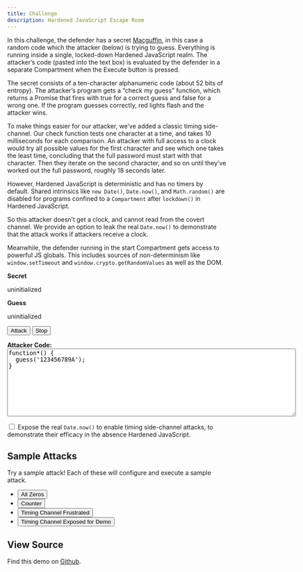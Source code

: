 ```yaml
---
title: Challenge
description: Hardened JavaScript Escape Room
---
```


<link rel="stylesheet" href="index.css">

In this challenge, the defender has a secret
[Macguffin](https://en.wikipedia.org/wiki/Macguffin"), in this case a random
code which the attacker (below) is trying to guess.
Everything is running inside a single, locked-down Hardened JavaScript realm.
The attacker’s code (pasted into the text box) is evaluated by the defender in
a separate Compartment when the Execute button is pressed.

The secret consists of a ten-character alphanumeric code (about 52 bits of
entropy). The attacker’s program gets a “check my guess” function, which
returns a Promise that fires with true for a correct guess and false for a
wrong one.
If the program guesses correctly, red lights flash and the attacker wins.

To make things easier for our attacker, we’ve added a classic timing
side-channel.
Our check function tests one character at a time, and takes 10 milliseconds for
each comparison. An attacker with full access to a clock would try all possible
values for the first character and see which one takes the least time,
concluding that the full password must start with that character. Then they
iterate on the second character, and so on until they’ve worked out the full
password, roughly 18 seconds later.

However, Hardened JavaScript is deterministic and has no timers by default.
Shared intrinsics like `new Date()`, `Date.now()`, and `Math.random()` are
disabled for programs confined to a `Compartment` after `lockdown()` in
Hardened JavaScript.

So this attacker doesn’t get a clock, and cannot read from the covert channel.
We provide an option to leak the real `Date.now()` to demonstrate that the
attack works if attackers receive a clock.

Meanwhile, the defender running in the start Compartment gets access to
powerful JS globals.
This includes sources of non-determinism like `window.setTimeout` and
`window.crypto.getRandomValues` as well as the DOM.

<div class="secret-and-guess">
  <div class="secret">
    <p><strong>Secret</strong></p>
    <div class="outer-box">
      <div class="code-box">
        <span id="macguffin">uninitialized</span>
      </div>
    </div>
  </div>
  <div class="guess">
    <p><strong>Guess</strong></p>
    <div class="outer-box">
      <div class="code-box" id="guess-box">
        <span id="guess">uninitialized</span>
      </div>
    </div>
  </div>
</div>

<button id="attacker-submit" type="button">Attack</button>
<button id="attacker-stop" type="button">Stop</button>

<div class="attacker-input">
  <b>Attacker Code:</b>
    <textarea id="attacker-program" rows="10" cols="80" placeholder="(paste attack code here)">
function*() {
  guess('123456789A');
}
</textarea>
</div>

<label for="date-now-endowed"><input type="checkbox" id="date-now-endowed">
Expose the real `Date.now()` to enable timing side-channel attacks, to
demonstrate their efficacy in the absence Hardened JavaScript.</label>

## Sample Attacks

Try a sample attack! Each of these will  configure and execute a sample attack.

- <button id="sample-0" type="button">All Zeros</button>
- <button id="sample-counter" type="button">Counter</button>
- <button id="sample-timing-blocked" type="button">Timing Channel Frustrated</button>
- <button id="sample-timing-exposed" type="button">Timing Channel Exposed for Demo</button>

## View Source

Find this demo on [Github](https://github.com/endojs/hardenedjs.org/tree/main/public/challenge/index.js).

<script src="/ses.js"></script>
<script src="index.js"></script>
